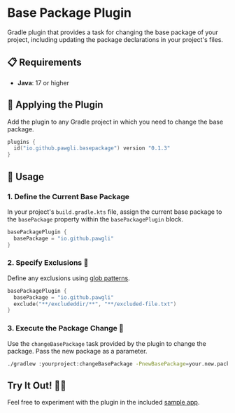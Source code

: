 # Base Package Plugin

Gradle plugin that provides a task for changing the base package of your project, including updating the package declarations in your project's files.

## 📋 Requirements

- **Java**: 17 or higher

## 🚀 Applying the Plugin

Add the plugin to any Gradle project in which you need to change the base package.

```kotlin
plugins {
  id("io.github.pawgli.basepackage") version "0.1.3"
}
```

## 📝 Usage

### 1. Define the Current Base Package

In your project's `build.gradle.kts` file, assign the current base package to the `basePackage` property within the `basePackagePlugin` block.


```kotlin
basePackagePlugin {
  basePackage = "io.github.pawgli"
}
```

### 2. Specify Exclusions 🚫

Define any exclusions using [glob patterns](https://docs.oracle.com/en-us/iaas/Content/devops/using/glob-patterns.htm).


```kotlin
basePackagePlugin {
  basePackage = "io.github.pawgli"
  exclude("**/excludeddir/**", "**/excluded-file.txt")
}
```

### 3. Execute the Package Change 🔄

Use the `changeBasePackage` task provided by the plugin to change the package. Pass the new package as a parameter.

```bash
./gradlew :yourproject:changeBasePackage -PnewBasePackage=your.new.package
```

## Try It Out! 🕵️‍♂️

Feel free to experiment with the plugin in the included [sample app](https://github.com/pawgli/base-package-plugin/tree/main/sample-app).
